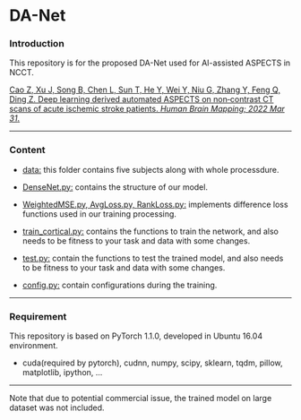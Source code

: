 # DA-Net
### Introduction

This repository is for the proposed DA-Net used for AI-assisted ASPECTS in NCCT.

[Cao Z, Xu J, Song B, Chen L, Sun T, He Y, Wei Y, Niu G, Zhang Y, Feng Q, Ding Z. Deep learning derived automated ASPECTS on non‐contrast CT scans of acute ischemic stroke patients. *Human Brain Mapping; 2022 Mar 31*.](https://onlinelibrary.wiley.com/doi/full/10.1002/hbm.25845)


-------------------------------

### Content

-  [data:](https://github.com/simonsf/ct-aspects/tree/main/data) this folder contains five subjects along with whole processdure.

-  [DenseNet.py:](https://github.com/simonsf/ct-aspects/blob/main/DenseNet.py) contains the structure of our model.

-  [WeightedMSE.py, ](https://github.com/simonsf/ct-aspects/blob/main/WeightedMSE.py) [AvgLoss.py, ](https://github.com/simonsf/ct-aspects/blob/main/AvgLoss.py)[RankLoss.py:](https://github.com/simonsf/ct-aspects/blob/main/RankLoss.py) implements difference loss functions used in our training processing.

-  [train_cortical.py:](https://github.com/simonsf/ct-aspects/blob/main/train_cortical.py) contains the functions to train the network, and also needs to be fitness to your task and data with some changes.

-  [test.py:](https://github.com/simonsf/ct-aspects/blob/main/test.py) contain the functions to test the trained model, and also needs to be fitness to your task and data with some changes.

- [config.py:](https://github.com/simonsf/ct-aspects/blob/main/test.py) contain configurations during the training.  

----------------------

### Requirement

This repository is based on PyTorch 1.1.0, developed in Ubuntu 16.04 environment. 


-  cuda(required by pytorch), cudnn, numpy, scipy, sklearn, tqdm, pillow, matplotlib, ipython, ...

-----------------------

Note that due to potential commercial issue, the trained model on large dataset was not included.
